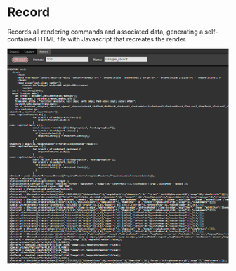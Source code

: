 # Record

Records all rendering commands and associated data, generating a self-contained HTML file with Javascript that recreates the render.

![Record](images/record.png)
